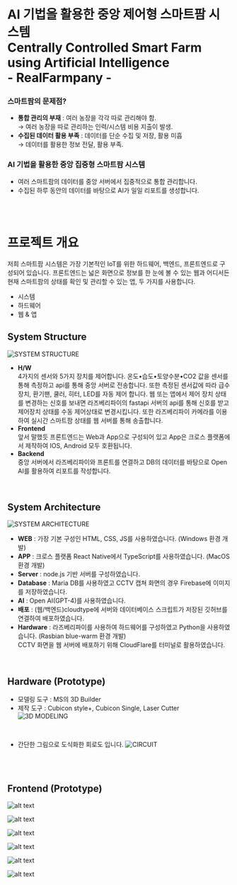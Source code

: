 # AI 기법을 활용한 중앙 제어형 스마트팜 시스템 <br> Centrally Controlled Smart Farm using Artificial Intelligence <br> - RealFarmpany -

### 스마트팜의 문제점?
- **통합 관리의 부재** : 여러 농장을 각각 따로 관리해야 함. <br> → 여러 농장을 따로 관리하는 인력/시스템 비용 지출이 발생.
- **수집된 데이터 활용 부족** : 데이터를 단순 수집 및 저장, 활용 미흡 <br> → 데이터를 활용한 정보 전달, 활용 부족.

### AI 기법을 활용한 중앙 집중형 스마트팜 시스템
- 여러 스마트팜의 데이터를 중앙 서버에서 집중적으로 통합 관리합니다.
- 수집된 하루 동안의 데이터를 바탕으로 AI가 일일 리포트를 생성합니다.

<br> <br>

# 프로젝트 개요 
저희 스마트팜 시스템은 가장 기본적인 IoT를 위한 하드웨어, 백엔드, 프론트엔드로 구성되어 있습니다. 프론트엔드는 넓은 화면으로 정보를 한 눈에 볼 수 있는 웹과 어디서든 현재 스마트팜의 상태를 확인 및 관리할 수 있는 앱, 두 가지를 사용합니다.

- 시스템
- 하드웨어
- 웹 & 앱

## System Structure
![SYSTEM STRUCTURE](/images/system_structure.png)

- **H/W** <br> 4가지의 센서와 5가지 장치를 제어합니다. 온도•습도•토양수분•CO2 값을 센서를 통해 측정하고 api를 통해 중앙 서버로 전송합니다. 또한 측정된 센서값에 따라 급수장치, 환기팬, 쿨러, 히터, LED를 자동 제어 합니다. 웹 또는 앱에서 제어 장치 상태를 변경하는 신호를 보내면 라즈베리파이의 fastapi 서버의 api를 통해 신호를 받고 제어장치 상태를 수동 제어상태로 변경시킵니다. 또한 라즈베리파이 카메라를 이용하여 실시간 스마트팜 상태를 웹 서버를 통해 송출합니다.
- **Frontend** <br> 앞서 말했듯 프론트엔드는 Web과 App으로 구성되어 있고 App은 크로스 플랫폼에서 제작하여 IOS, Android 모두 호환됩니다.
- **Backend** <br> 중앙 서버에서 라즈베리파이와 프론트를 연결하고 DB의 데이터를 바탕으로 Open AI를 활용하여 리포트를 작성합니다.

<br>

## System Architecture
![SYSTEM ARCHITECTURE](/images/system_architecture.png)

- **WEB** : 가장 기본 구성인 HTML, CSS, JS를 사용하였습니다. (Windows 환경 개발)
- **APP** : 크로스 플랫폼 React Native에서 TypeScript를 사용하였습니다. (MacOS 환경 개발)
- **Server** : node.js 기반 서버를 구성하였습니다.
- **Database** : Maria DB를 사용하였고 CCTV 캡쳐 화면의 경우 Firebase에 이미지를 저장하였습니다.
- **AI** : Open AI(GPT-4)를 사용하였습니다.
- **배포** : (웹/백엔드)cloudtype에 서버와 데이터베이스 스크립트가 저장된 깃허브를 연결하여 배포하였습니다.
- **Hardware** : 라즈베리파이를 사용하여 하드웨어를 구성하였고 Python을 사용하였습니다. (Rasbian blue-warm 환경 개발) <br> CCTV 화면을 웹 서버에 배포하기 위해 CloudFlare를 터미널로 활용하였습니다.

<br>

## Hardware (Prototype)
- 모델링 도구 : MS의 3D Builder
- 제작 도구 : Cubicon style+, Cubicon Single, Laser Cutter
![3D MODELING](images/3d_modeling.png)

<br>

- 간단한 그림으로 도식화한 회로도 입니다.
![CIRCUIT](images/circuit.png)

<br>

<br>

## Frontend (Prototype)
![alt text](images/farm_list.png)

![alt text](images/farm_status.png)

![alt text](images/farm_statistics.png)

![alt text](images/farm_cctv.png)

![alt text](images/farm_ai_report.png)

![alt text](images/farm_chatbot.png)